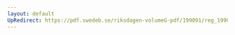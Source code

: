 ```yaml
---
layout: default
UpRedirect: https://pdf.swedeb.se/riksdagen-volumeG-pdf/199091/reg_199091/reg_199091_0247.pdf
---
```

